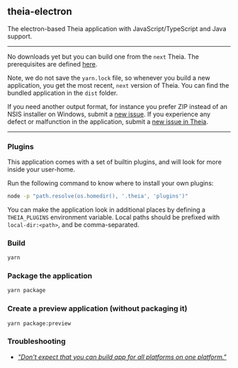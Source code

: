 ## theia-electron

The electron-based Theia application with JavaScript/TypeScript and Java support.

----

No downloads yet but you can build one from the `next` Theia.
The prerequisites are defined [here](https://github.com/theia-ide/theia/blob/master/doc/Developing.md#prerequisites).

Note, we do not save the `yarn.lock` file, so whenever you build a new application, you get the most recent, `next` version of Theia. You can find the bundled application in the `dist` folder.

If you need another output format, for instance you prefer ZIP instead of an NSIS installer on Windows, submit a [new issue](https://github.com/theia-ide/theia-apps/issues/new). If you experience any defect or malfunction in the application, submit a [new issue in Theia](https://github.com/theia-ide/theia/issues/new).

----

### Plugins

This application comes with a set of builtin plugins, and will look for more inside your user-home.

Run the following command to know where to install your own plugins:

```sh
node -p "path.resolve(os.homedir(), '.theia', 'plugins')"
```

You can make the application look in additional places by defining a `THEIA_PLUGINS` environment variable. Local paths should be prefixed with `local-dir:<path>`, and be comma-separated.

### Build

```sh
yarn
```

### Package the application

```sh
yarn package
```

### Create a preview application (without packaging it)

```sh
yarn package:preview
```

### Troubleshooting

- [_"Don't expect that you can build app for all platforms on one platform."_](https://www.electron.build/multi-platform-build)
